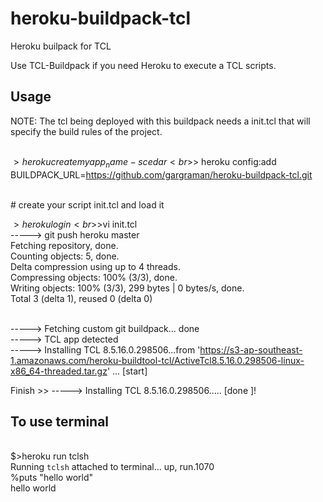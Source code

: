 heroku-buildpack-tcl
====================

Heroku builpack for TCL

Use TCL-Buildpack if you need Heroku to execute a TCL scripts.

## Usage

NOTE: The tcl being deployed with this buildpack needs a init.tcl that will specify the build rules of the project.

<br>$> heroku create myapp_name -s cedar
<br>$> heroku config:add BUILDPACK_URL=https://github.com/gargraman/heroku-buildpack-tcl.git

<br># create your script init.tcl and load it

$>heroku login
<br>$>vi init.tcl
<br>-----> git push heroku master
<br>Fetching repository, done.
<br>Counting objects: 5, done.
<br>Delta compression using up to 4 threads.
<br>Compressing objects: 100% (3/3), done.
<br>Writing objects: 100% (3/3), 299 bytes | 0 bytes/s, done.
<br>Total 3 (delta 1), reused 0 (delta 0)

<br>-----> Fetching custom git buildpack... done
<br>-----> TCL app detected
<br>-----> Installing TCL 8.5.16.0.298506...from 'https://s3-ap-southeast-1.amazonaws.com/heroku-buildtool-tcl/ActiveTcl8.5.16.0.298506-linux-x86_64-threaded.tar.gz' ... [start]

Finish >>
-----> Installing TCL 8.5.16.0.298506..... [done ]!

## To use terminal
<br>$>heroku run tclsh
<br>Running `tclsh` attached to terminal... up, run.1070
<br>%puts "hello world"
<br>hello world